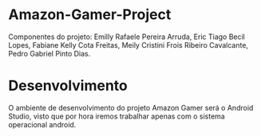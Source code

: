 # Amazon-Gamer-Project
Componentes do projeto:
Emilly Rafaele Pereira Arruda,
Eric Tiago Becil Lopes,
Fabiane Kelly Cota Freitas,
Meily Cristini Frois Ribeiro Cavalcante,
Pedro Gabriel Pinto Dias.

# Desenvolvimento
O ambiente de desenvolvimento do projeto Amazon Gamer será o Android Studio, visto que por hora iremos trabalhar apenas com o sistema operacional android.
